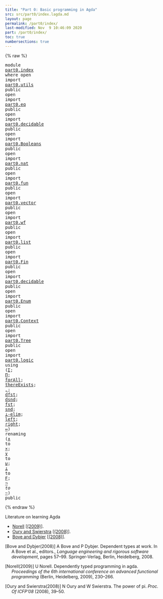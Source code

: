 ```yaml
---
title: "Part 0: Basic programming in Agda"
src: src/part0/index.lagda.md
layout: page
permalink: /part0/index/
last-modified: Nov  9 10:46:09 2020
part: /part0/index/
toc: true
numbersections: true
---
```


{% raw %}<pre class="Agda"><a id="57" class="Keyword">module</a> <a id="64" href="{% endraw %}{% link docs/refs/part0/index/index.md %}{% raw %}" class="Module">part0.index</a> <a id="76" class="Keyword">where</a>
<a id="82" class="Keyword">open</a> <a id="87" class="Keyword">import</a> <a id="94" href="{% endraw %}{% link docs/part0/utils.md %}{% raw %}" class="Module">part0.utils</a> <a id="106" class="Keyword">public</a>
<a id="113" class="Keyword">open</a> <a id="118" class="Keyword">import</a> <a id="125" href="{% endraw %}{% link docs/part0/eq.md %}{% raw %}" class="Module">part0.eq</a> <a id="134" class="Keyword">public</a>
<a id="141" class="Keyword">open</a> <a id="146" class="Keyword">import</a> <a id="153" href="{% endraw %}{% link docs/part0/decidable.md %}{% raw %}" class="Module">part0.decidable</a> <a id="169" class="Keyword">public</a>
<a id="176" class="Keyword">open</a> <a id="181" class="Keyword">import</a> <a id="188" href="{% endraw %}{% link docs/part0/Booleans.md %}{% raw %}" class="Module">part0.Booleans</a> <a id="203" class="Keyword">public</a>
<a id="210" class="Keyword">open</a> <a id="215" class="Keyword">import</a> <a id="222" href="{% endraw %}{% link docs/part0/nat.md %}{% raw %}" class="Module">part0.nat</a> <a id="232" class="Keyword">public</a>
<a id="239" class="Keyword">open</a> <a id="244" class="Keyword">import</a> <a id="251" href="{% endraw %}{% link docs/part0/fun.md %}{% raw %}" class="Module">part0.fun</a> <a id="261" class="Keyword">public</a>
<a id="268" class="Keyword">open</a> <a id="273" class="Keyword">import</a> <a id="280" href="{% endraw %}{% link docs/part0/vector.md %}{% raw %}" class="Module">part0.vector</a> <a id="293" class="Keyword">public</a>
<a id="300" class="Keyword">open</a> <a id="305" class="Keyword">import</a> <a id="312" href="{% endraw %}{% link docs/part0/wf.md %}{% raw %}" class="Module">part0.wf</a> <a id="321" class="Keyword">public</a>
<a id="328" class="Keyword">open</a> <a id="333" class="Keyword">import</a> <a id="340" href="{% endraw %}{% link docs/part0/list.md %}{% raw %}" class="Module">part0.list</a> <a id="351" class="Keyword">public</a>
<a id="358" class="Keyword">open</a> <a id="363" class="Keyword">import</a> <a id="370" href="{% endraw %}{% link docs/part0/Fin.md %}{% raw %}" class="Module">part0.Fin</a> <a id="380" class="Keyword">public</a>
<a id="387" class="Keyword">open</a> <a id="392" class="Keyword">import</a> <a id="399" href="{% endraw %}{% link docs/part0/decidable.md %}{% raw %}" class="Module">part0.decidable</a> <a id="415" class="Keyword">public</a>
<a id="422" class="Keyword">open</a> <a id="427" class="Keyword">import</a> <a id="434" href="{% endraw %}{% link docs/part0/Enum.md %}{% raw %}" class="Module">part0.Enum</a> <a id="445" class="Keyword">public</a>
<a id="452" class="Keyword">open</a> <a id="457" class="Keyword">import</a> <a id="464" href="{% endraw %}{% link docs/part0/Context.md %}{% raw %}" class="Module">part0.Context</a> <a id="478" class="Keyword">public</a>
<a id="485" class="Keyword">open</a> <a id="490" class="Keyword">import</a> <a id="497" href="{% endraw %}{% link docs/part0/Tree.md %}{% raw %}" class="Module">part0.Tree</a> <a id="508" class="Keyword">public</a>
<a id="515" class="Keyword">open</a> <a id="520" class="Keyword">import</a> <a id="527" href="{% endraw %}{% link docs/part0/logic.md %}{% raw %}" class="Module">part0.logic</a> <a id="539" class="Keyword">using</a> <a id="545" class="Symbol">(</a><a id="546" href="{% endraw %}{% link docs/part0/logic.md %}{% raw %}#316" class="Record">Σ</a><a id="547" class="Symbol">;</a> <a id="549" href="{% endraw %}{% link docs/part0/logic.md %}{% raw %}#129" class="Function">Π</a><a id="550" class="Symbol">;</a> <a id="552" href="{% endraw %}{% link docs/part0/logic.md %}{% raw %}#208" class="Function">forAll</a><a id="558" class="Symbol">;</a> <a id="560" href="{% endraw %}{% link docs/part0/logic.md %}{% raw %}#453" class="Function">thereExists</a><a id="571" class="Symbol">;</a> <a id="573" href="{% endraw %}{% link docs/part0/logic.md %}{% raw %}#388" class="InductiveConstructor Operator">_,_</a><a id="576" class="Symbol">;</a> <a id="578" href="{% endraw %}{% link docs/part0/logic.md %}{% raw %}#408" class="Field">dfst</a><a id="582" class="Symbol">;</a> <a id="584" href="{% endraw %}{% link docs/part0/logic.md %}{% raw %}#423" class="Field">dsnd</a><a id="588" class="Symbol">;</a> <a id="590" href="{% endraw %}{% link docs/part0/logic.md %}{% raw %}#1240" class="Field">fst</a><a id="593" class="Symbol">;</a> <a id="595" href="{% endraw %}{% link docs/part0/logic.md %}{% raw %}#1252" class="Field">snd</a><a id="598" class="Symbol">;</a> <a id="600" href="{% endraw %}{% link docs/part0/logic.md %}{% raw %}#1663" class="Function">⊥-elim</a><a id="606" class="Symbol">;</a> <a id="608" href="{% endraw %}{% link docs/part0/logic.md %}{% raw %}#1900" class="InductiveConstructor">left</a><a id="612" class="Symbol">;</a> <a id="614" href="{% endraw %}{% link docs/part0/logic.md %}{% raw %}#1921" class="InductiveConstructor">right</a><a id="619" class="Symbol">;</a> <a id="621" href="{% endraw %}{% link docs/part0/logic.md %}{% raw %}#2528" class="Function Operator">_↔_</a><a id="624" class="Symbol">)</a> <a id="626" class="Keyword">renaming</a> <a id="635" class="Symbol">(</a><a id="636" href="{% endraw %}{% link docs/part0/logic.md %}{% raw %}#1156" class="Record Operator">_∧_</a> <a id="640" class="Symbol">to</a> <a id="_∧_"></a><a id="643" href="{% endraw %}{% link docs/refs/part0/index/index.md %}#ref-643{% raw %}" class="Record Operator">_×_</a><a id="646" class="Symbol">;</a> <a id="648" href="{% endraw %}{% link docs/part0/logic.md %}{% raw %}#1842" class="Datatype Operator">_∨_</a> <a id="652" class="Symbol">to</a> <a id="_∨_"></a><a id="655" href="{% endraw %}{% link docs/refs/part0/index/index.md %}#ref-655{% raw %}" class="Datatype Operator">_⊎_</a><a id="658" class="Symbol">;</a> <a id="660" href="{% endraw %}{% link docs/part0/logic.md %}{% raw %}#1648" class="Datatype">⊥</a> <a id="662" class="Symbol">to</a> <a id="⊥"></a><a id="665" href="{% endraw %}{% link docs/refs/part0/index/index.md %}#ref-665{% raw %}" class="Datatype">F</a><a id="666" class="Symbol">;</a> <a id="668" href="{% endraw %}{% link docs/part0/logic.md %}{% raw %}#1722" class="Function Operator">¬_</a> <a id="671" class="Symbol">to</a> <a id="¬_"></a><a id="674" href="{% endraw %}{% link docs/refs/part0/index/index.md %}#ref-674{% raw %}" class="Function Operator">~_</a><a id="676" class="Symbol">)</a> <a id="678" class="Keyword">public</a>
</pre>{% endraw %}

Literature on learning Agda

-   [Norell](#ref-Norell:AFP:2009) \[[(2009)](#ref-Norell:AFP:2009)\].
-   [Oury and Swierstra](#ref-OurySwierstra:ICFP:2008)
    \[[(2008)](#ref-OurySwierstra:ICFP:2008)\].
-   [Bove and Dybjer](#ref-BoveDybjer:LerNet:2008)
    \[[(2008)](#ref-BoveDybjer:LerNet:2008)\].

<div id="refs" class="references csl-bib-body hanging-indent"
markdown="1">

<div id="ref-BoveDybjer:LerNet:2008" class="csl-entry" markdown="1">

\[Bove and Dybjer(2008)\] A Bove and P Dybjer. Dependent types at work.
In A Bove et al., editors., *Language engineering and rigorous software
development*, pages 57–99. Springer-Verlag, Berlin, Heidelberg, 2008.

</div>

<div id="ref-Norell:AFP:2009" class="csl-entry" markdown="1">

\[Norell(2009)\] U Norell. Dependently typed programming in agda.
*Proceedings of the 6th international conference on advanced functional
programming* (Berlin, Heidelberg, 2009), 230–266.

</div>

<div id="ref-OurySwierstra:ICFP:2008" class="csl-entry" markdown="1">

\[Oury and Swierstra(2008)\] N Oury and W Swierstra. The power of pi.
*Proc. Of ICFP’08* (2008), 39–50.

</div>

</div>
